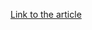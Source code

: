 [Link to the article](https://www.crowdstrike.com/blog/malicious-inauthentic-falcon-crash-reporter-installer-spearphishing/)
